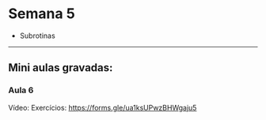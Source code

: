 Semana 5
============

* Subrotinas


---
## Mini aulas gravadas:

### Aula 6
Vídeo: 
Exercícios: https://forms.gle/ua1ksUPwzBHWgaju5